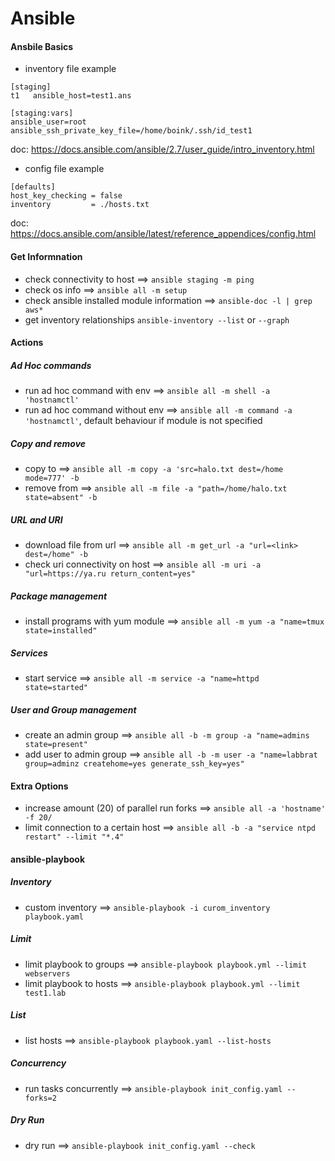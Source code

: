# Ansible

#### Ansbile Basics
* inventory file example
```
[staging]
t1   ansible_host=test1.ans

[staging:vars]
ansible_user=root
ansible_ssh_private_key_file=/home/boink/.ssh/id_test1
```
doc: https://docs.ansible.com/ansible/2.7/user_guide/intro_inventory.html  

* config file example
```
[defaults]
host_key_checking = false
inventory         = ./hosts.txt
```
doc: https://docs.ansible.com/ansible/latest/reference_appendices/config.html  

#### Get Informnation
* check connectivity to host ==> ```ansible staging -m ping```
* check os info ==> ```ansible all -m setup```  
* check ansible installed module information ==> ```ansible-doc -l | grep aws*```  
* get inventory relationships ```ansible-inventory --list``` or ```--graph```

#### Actions
##### Ad Hoc commands
* run ad hoc command with env ==> ```ansible all -m shell -a 'hostnamctl'```
* run ad hoc command without env ==> ```ansible all -m command -a 'hostnamctl'```, default behaviour if module is not specified

##### Copy and remove
* copy to ==> ```ansible all -m copy -a 'src=halo.txt dest=/home mode=777' -b```
* remove from ==> ```ansible all -m file -a "path=/home/halo.txt state=absent" -b```  

##### URL and URI
* download file from url ==> ```ansible all -m get_url -a "url=<link> dest=/home" -b```  
* check uri connectivity on host ==> ```ansible all -m uri -a "url=https://ya.ru return_content=yes"```  

##### Package management
* install programs with yum module ==> ```ansible all -m yum -a "name=tmux state=installed"```  

##### Services
* start service ==> ```ansible all -m service -a "name=httpd state=started"```  

##### User and Group management
* create an admin group ==> ```ansible all -b -m group -a "name=admins state=present"```
* add user to admin group ==> ```ansible all -b -m user -a "name=labbrat group=adminz createhome=yes generate_ssh_key=yes"```


#### Extra Options
* increase amount (20) of parallel run forks ==> ```ansible all -a 'hostname' -f 20/```
* limit connection to a certain host ==> ```ansible all -b -a "service ntpd restart" --limit "*.4"```

#### ansible-playbook
##### Inventory
* custom inventory ==> ```ansible-playbook -i curom_inventory playbook.yaml```

##### Limit
* limit playbook to groups ==> ```ansible-playbook playbook.yml --limit webservers```
* limit playbook to hosts ==> ```ansible-playbook playbook.yml --limit test1.lab```

##### List
* list hosts ==> ```ansible-playbook playbook.yaml --list-hosts```

##### Concurrency
* run tasks concurrently ==> ```ansible-playbook init_config.yaml --forks=2```

##### Dry Run
* dry run ==> ```ansible-playbook init_config.yaml --check```
